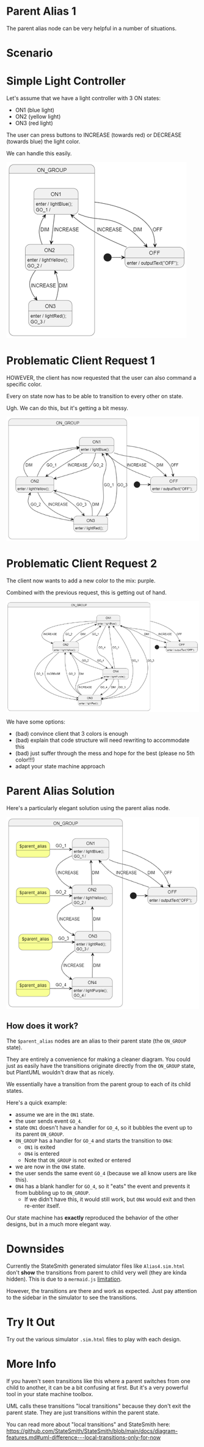 # Parent Alias 1
The parent alias node can be very helpful in a number of situations.

# Scenario
# Simple Light Controller
Let's assume that we have a light controller with 3 ON states:
- ON1 (blue light)
- ON2 (yellow light)
- ON3 (red light)

The user can press buttons to INCREASE (towards red) or DECREASE (towards blue) the light color.

We can handle this easily.

![](docs/simple.png)

# Problematic Client Request 1
HOWEVER, the client has now requested that the user can also command a specific color.

Every on state now has to be able to transition to every other on state.

Ugh. We can do this, but it's getting a bit messy.

![](docs/customer-request.png)

# Problematic Client Request 2
The client now wants to add a new color to the mix: purple.

Combined with the previous request, this is getting out of hand.

![](docs/add-purple.png)

We have some options:
- (bad) convince client that 3 colors is enough
- (bad) explain that code structure will need rewriting to accommodate this
- (bad) just suffer through the mess and hope for the best (please no 5th color!!!)
- adapt your state machine approach

# Parent Alias Solution
Here's a particularly elegant solution using the parent alias node.

![](docs/parent-alias-4.png)

## How does it work?
The `$parent_alias` nodes are an alias to their parent state (the `ON_GROUP` state).

They are entirely a convenience for making a cleaner diagram. You could just as easily have the transitions originate directly from the `ON_GROUP` state, but PlantUML wouldn't draw that as nicely.

We essentially have a transition from the parent group to each of its child states.

Here's a quick example:
- assume we are in the `ON1` state.
- the user sends event `GO_4`.
- state `ON1` doesn't have a handler for `GO_4`, so it bubbles the event up to its parent `ON_GROUP`.
- `ON_GROUP` has a handler for `GO_4` and starts the transition to `ON4`:
    - `ON1` is exited
    - `ON4` is entered
    - Note that `ON_GROUP` is not exited or entered
- we are now in the `ON4` state.
- the user sends the same event `GO_4` (because we all know users are like this).
- `ON4` has a blank handler for `GO_4`, so it "eats" the event and prevents it from bubbling up to `ON_GROUP`.
    - If we didn't have this, it would still work, but `ON4` would exit and then re-enter itself.

Our state machine has **exactly** reproduced the behavior of the other designs, but in a much more elegant way.

# Downsides
Currently the StateSmith generated simulator files like `Alias4.sim.html` don't **show** the transitions from parent to child very well (they are kinda hidden). This is due to a `mermaid.js` [limitation](https://github.com/StateSmith/StateSmith/issues/306).

However, the transitions are there and work as expected. Just pay attention to the sidebar in the simulator to see the transitions.

# Try It Out
Try out the various simulator `.sim.html` files to play with each design.

# More Info
If you haven't seen transitions like this where a parent switches from one child to another, it can be a bit confusing at first. But it's a very powerful tool in your state machine toolbox.

UML calls these transitions "local transitions" because they don't exit the parent state. They are just transitions within the parent state.

You can read more about "local transitions" and StateSmith here: https://github.com/StateSmith/StateSmith/blob/main/docs/diagram-features.md#uml-difference---local-transitions-only-for-now

